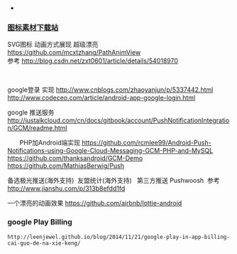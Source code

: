 # 
-
### [图标素材下载站](http://www.iconfont.cn/)

SVG图标  动画方式展现 超级漂亮   https://github.com/mcxtzhang/PathAnimView   
                        参考   http://blog.csdn.net/zxt0601/article/details/54018970
                        
                       
                        
google登录 实现  http://www.cnblogs.com/zhaoyanjun/p/5337442.html
                http://www.codeceo.com/article/android-app-google-login.html
                
                
google 推送服务  http://justalkcloud.com/cn/docs/gitbook/account/PushNotificationIntegration/GCM/readme.html

        PHP加Android端实现 https://github.com/rcmlee99/Android-Push-Notifications-using-Google-Cloud-Messaging-GCM-PHP-and-MySQL
                          https://github.com/thanksandroid/GCM-Demo
                          https://github.com/MathiasBerwig/Push
                          
                          
备选极光推送(海外支持)  友盟统计(海外支持)  
第三方推送 Pushwoosh  参考  http://www.jianshu.com/p/313b8efdd1fd

一个漂亮的动画效果  https://github.com/airbnb/lottie-android
       
### google Play Billing 
    http://leenjewel.github.io/blog/2014/11/21/google-play-in-app-billing-cai-guo-de-na-xie-keng/

